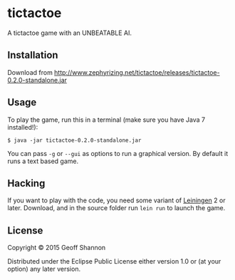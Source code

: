 # tictactoe

A tictactoe game with an UNBEATABLE AI.

## Installation

Download from http://www.zephyrizing.net/tictactoe/releases/tictactoe-0.2.0-standalone.jar

## Usage

To play the game, run this in a terminal (make sure you have Java 7 installed!):

    $ java -jar tictactoe-0.2.0-standalone.jar

You can pass `-g` or `--gui` as options to run a graphical version. By
default it runs a text based game.

## Hacking

If you want to play with the code, you need some variant of
[Leiningen][lein] 2 or later. Download, and in the source folder run
`lein run` to launch the game.

[lein]: http://leiningen.org/

## License

Copyright © 2015 Geoff Shannon

Distributed under the Eclipse Public License either version 1.0 or (at
your option) any later version.
